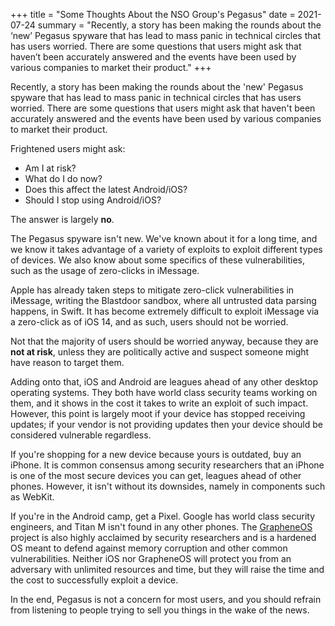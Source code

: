 +++
title = "Some Thoughts About the NSO Group's Pegasus"
date = 2021-07-24
summary = "Recently, a story has been making the rounds about the ‘new’ Pegasus spyware that has lead to mass panic in technical circles that has users worried. There are some questions that users might ask that haven’t been accurately answered and the events have been used by various companies to market their product."
+++

Recently, a story has been making the rounds about the 'new' Pegasus spyware
that has lead to mass panic in technical circles that has users worried. There
are some questions that users might ask that haven't been accurately answered
and the events have been used by various companies to market their product.

Frightened users might ask:

*   Am I at risk?
*   What do I do now?
*   Does this affect the latest Android/iOS?
*   Should I stop using Android/iOS?

The answer is largely **no**.

The Pegasus spyware isn't new. We've known about it for a long time, and we know
it takes advantage of a variety of exploits to exploit different types of
devices. We also know about some specifics of these vulnerabilities, such as the
usage of zero-clicks in iMessage.

Apple has already taken steps to mitigate zero-click vulnerabilities in iMessage,
writing the Blastdoor sandbox, where all untrusted data parsing happens, in
Swift. It has become extremely difficult to exploit iMessage via a zero-click as
of iOS 14, and as such, users should not be worried.

Not that the majority of users should be worried anyway, because they are
**not at risk**, unless they are politically active and suspect someone might
have reason to target them.

Adding onto that, iOS and Android are leagues ahead of any other desktop
operating systems. They both have world class security teams working on them,
and it shows in the cost it takes to write an exploit of such impact. However,
this point is largely moot if your device has stopped receiving updates; if your
vendor is not providing updates then your device should be considered vulnerable
regardless.

If you're shopping for a new device because yours is outdated, buy an iPhone. It
is common consensus among security researchers that an iPhone is one of the most
secure devices you can get, leagues ahead of other phones. However, it isn't
without its downsides, namely in components such as WebKit.

If you're in the Android camp, get a Pixel. Google has world class security
engineers, and Titan M isn't found in any other phones. The
[GrapheneOS](https://grapheneos.org) project is also highly acclaimed by
security researchers and is a hardened OS meant to defend against memory
corruption and other common vulnerabilities. Neither iOS nor GrapheneOS will
protect you from an adversary with unlimited resources and time, but they will
raise the time and the cost to successfully exploit a device.

In the end, Pegasus is not a concern for most users, and you should refrain from
listening to people trying to sell you things in the wake of the news.
